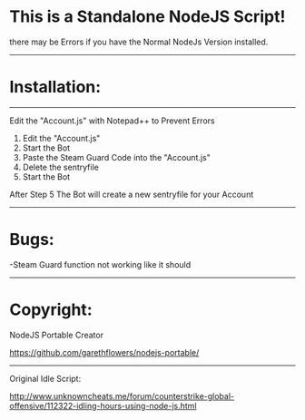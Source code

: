 # This is a Standalone NodeJS Script!

there may be Errors if you have the Normal NodeJs Version installed.

________

# Installation:
________

Edit the "Account.js" with Notepad++ to Prevent Errors

1. Edit the "Account.js"
2. Start the Bot
3. Paste the Steam Guard Code into the "Account.js"
4. Delete the sentryfile
5. Start the Bot
 
After Step 5 The Bot will create a new sentryfile for your Account

________
# Bugs:

-Steam Guard function not working like it should
________
# Copyright:

NodeJS Portable Creator

https://github.com/garethflowers/nodejs-portable/
________
Original Idle Script:

http://www.unknowncheats.me/forum/counterstrike-global-offensive/112322-idling-hours-using-node-js.html
